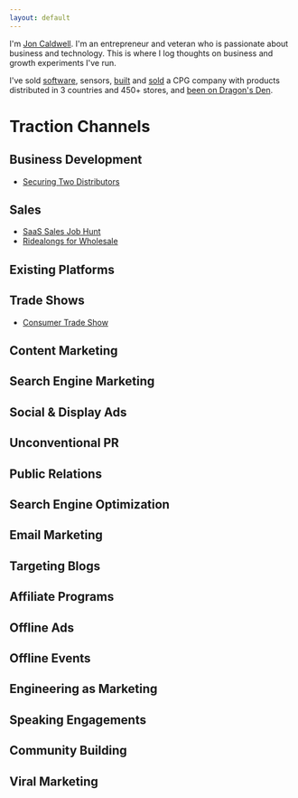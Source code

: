 ```yaml
---
layout: default
---
```

I'm [Jon Caldwell](https://www.linkedin.com/in/jonmcaldwell/). I'm an entrepreneur and veteran who is passionate about business and technology. This is where I log thoughts on business and growth experiments I've run.

I've sold [software](https://www.tractiontests.com/tests/saas-account-executive-job), sensors, [built](https://bncpet.com/) and [sold](http://www.globenewswire.com/news-release/2019/03/20/1757707/0/en/Dane-Creek-Capital-announces-the-acquisition-of-Bonnie-Clyde-Premium-Pet-Goods.html) a CPG company with products distributed in 3 countries and 450+ stores, and [been on Dragon's Den](https://www.cbc.ca/dragonsden/m_pitches/bonnie-clyde-pet-goods).

# Traction Channels

## Business Development
* [Securing Two Distributors](https://www.tractiontests.com/tests/biz-dev-cpg-brand)

## Sales
* [SaaS Sales Job Hunt](https://www.tractiontests.com/tests/saas-account-executive-job)
* [Ridealongs for Wholesale](https://www.tractiontests.com/tests/sales-ridealongs)

## Existing Platforms

## Trade Shows
* [Consumer Trade Show](https://www.tractiontests.com/tests/trade-shows-b2c-cpg-brand)

## Content Marketing

## Search Engine Marketing

## Social & Display Ads

## Unconventional PR

## Public Relations

## Search Engine Optimization

## Email Marketing

## Targeting Blogs

## Affiliate Programs

## Offline Ads

## Offline Events

## Engineering as Marketing

## Speaking Engagements

## Community Building

## Viral Marketing
